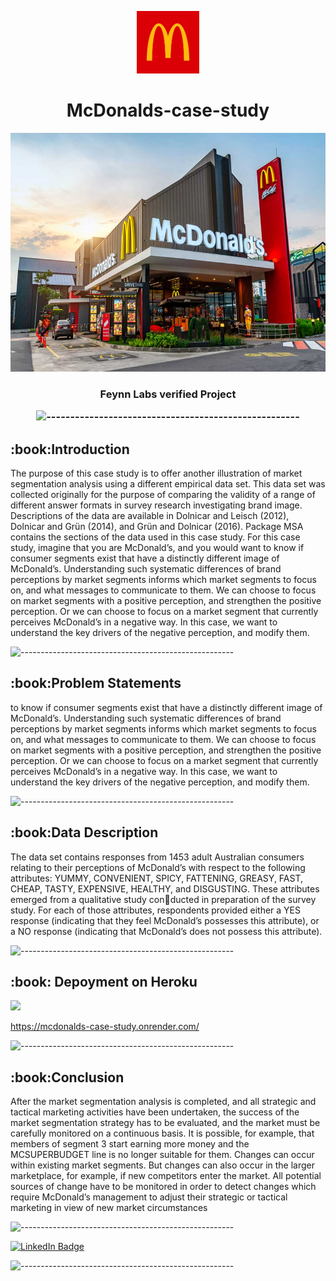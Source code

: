 
<p align="center"> 
  <img src="images/2.png" alt="2.png" width="100px" height="100px">
<h1 align="center"> McDonalds-case-study  </h1> 

     
<p align="center"> 
<img src="images/all.jpg" alt="all.jpg" height="382px">
</p>
<h3 align="center"> Feynn Labs verified Project 

![-----------------------------------------------------](https://raw.githubusercontent.com/andreasbm/readme/master/assets/lines/rainbow.png)

<h2> :book:Introduction</h2>
The purpose of this case study is to offer another illustration of market segmentation
analysis using a different empirical data set.
This data set was collected originally for the purpose of comparing the validity
of a range of different answer formats in survey research investigating brand image.
Descriptions of the data are available in Dolnicar and Leisch (2012), Dolnicar and
Grün (2014), and Grün and Dolnicar (2016). Package MSA contains the sections of
the data used in this case study.
For this case study, imagine that you are McDonald’s, and you would want
to know if consumer segments exist that have a distinctly different image of
McDonald’s. Understanding such systematic differences of brand perceptions by
market segments informs which market segments to focus on, and what messages to
communicate to them. We can choose to focus on market segments with a positive
perception, and strengthen the positive perception. Or we can choose to focus on a
market segment that currently perceives McDonald’s in a negative way. In this case,
we want to understand the key drivers of the negative perception, and modify them.

![-----------------------------------------------------](https://raw.githubusercontent.com/andreasbm/readme/master/assets/lines/rainbow.png)


 <h2> :book:Problem Statements</h2>
to know if consumer segments exist that have a distinctly different image of
McDonald’s. Understanding such systematic differences of brand perceptions by
market segments informs which market segments to focus on, and what messages to
communicate to them. We can choose to focus on market segments with a positive
perception, and strengthen the positive perception. Or we can choose to focus on a
market segment that currently perceives McDonald’s in a negative way. In this case,
we want to understand the key drivers of the negative perception, and modify them.

![-----------------------------------------------------](https://raw.githubusercontent.com/andreasbm/readme/master/assets/lines/rainbow.png)

<h2> :book:Data Description</h2>
The data set contains responses from 1453 adult Australian consumers relating to
their perceptions of McDonald’s with respect to the following attributes: YUMMY,
CONVENIENT, SPICY, FATTENING, GREASY, FAST, CHEAP, TASTY, EXPENSIVE,
HEALTHY, and DISGUSTING. These attributes emerged from a qualitative study conducted in preparation of the survey study. For each of those attributes, respondents
provided either a YES response (indicating that they feel McDonald’s possesses
this attribute), or a NO response (indicating that McDonald’s does not possess this
attribute).



![-----------------------------------------------------](https://raw.githubusercontent.com/andreasbm/readme/master/assets/lines/rainbow.png)
  
<h2> :book: Depoyment on Heroku</h2>

[![](https://github.com/sushant8525/McDonalds-case-study/blob/42f7f7c267fb9f88cfff3174f727a5323e945b9b/images/1.png)](https://mcdonalds-case-study.onrender.com/
)

https://mcdonalds-case-study.onrender.com/

![-----------------------------------------------------](https://raw.githubusercontent.com/andreasbm/readme/master/assets/lines/rainbow.png)


<h2> :book:Conclusion</h2>
After the market segmentation analysis is completed, and all strategic and tactical
marketing activities have been undertaken, the success of the market segmentation
strategy has to be evaluated, and the market must be carefully monitored on a
continuous basis. It is possible, for example, that members of segment 3 start earning
more money and the MCSUPERBUDGET line is no longer suitable for them. Changes
can occur within existing market segments. But changes can also occur in the
larger marketplace, for example, if new competitors enter the market. All potential
sources of change have to be monitored in order to detect changes which require
McDonald’s management to adjust their strategic or tactical marketing in view of
new market circumstances

![-----------------------------------------------------](https://raw.githubusercontent.com/andreasbm/readme/master/assets/lines/rainbow.png)


[![LinkedIn Badge](https://img.shields.io/badge/LinkedIn-0077B5?style=for-the-badge&logo=linkedin&logoColor=white)](https://www.linkedin.com/in/sushant-jagtap-b93a771a/)

![-----------------------------------------------------](https://raw.githubusercontent.com/andreasbm/readme/master/assets/lines/rainbow.png)



